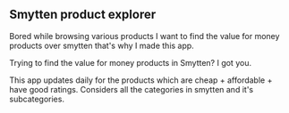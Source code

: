 ## Smytten product explorer 

Bored while browsing various products I want to find the value for money products over smytten that's why I made this app.

Trying to find the value for money products in Smytten? I got you. 

This app updates daily for the products which are cheap + affordable + have good ratings. 
Considers all the categories in smytten and it's subcategories.

